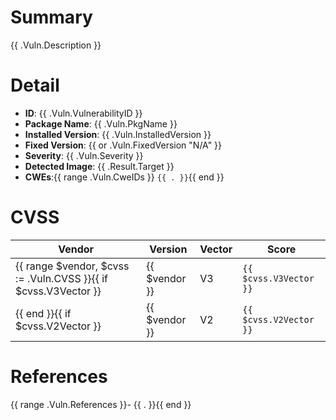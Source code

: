 # Summary

{{ .Vuln.Description }}

# Detail

- **ID**: {{ .Vuln.VulnerabilityID }}
- **Package Name**: {{ .Vuln.PkgName }}
- **Installed Version**: {{ .Vuln.InstalledVersion }}
- **Fixed Version**: {{ or .Vuln.FixedVersion "N/A" }}
- **Severity**: {{ .Vuln.Severity }}
- **Detected Image**: {{ .Result.Target }}
- **CWEs**:{{ range .Vuln.CweIDs }} `{{ . }}`{{ end }}

# CVSS

| Vendor | Version | Vector |Score |
| --- | --- | --- | --- |
{{ range $vendor, $cvss := .Vuln.CVSS }}{{ if $cvss.V3Vector }}| {{ $vendor }} | V3 | `{{ $cvss.V3Vector }}` | {{ $cvss.V3Score }} |
{{ end }}{{ if $cvss.V2Vector }}| {{ $vendor }} | V2 | `{{ $cvss.V2Vector }}` | {{ $cvss.V2Score }} |{{ end }}{{ end }}

# References

{{ range .Vuln.References }}- {{ . }}{{ end }}

